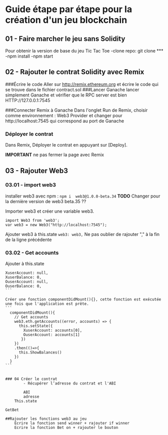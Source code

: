 # Guide étape par étape pour la création d'un jeu blockchain

## 01 - Faire marcher le jeu sans Solidity 
Pour obtenir la version de base du jeu Tic Tac Toe
-clone repo: git clone ***
-npm install
-npm start


## 02 - Rajouter le contrat Solidity avec Remix

###Écrire le code
Aller sur http://remix.ethereum.org et écrire le code qui se trouve dans le fichier contract.sol
###Lancer Ganache
lancer simplement Ganache et vérifier que le RPC server est bien HTTP://127.0.0.1:7545

###Connecter Remix à Ganache
Dans l'onglet Run de Remix, choisir comme environnement : Web3 Provider et changer pour http://localhost:7545 qui correspond au port de Ganache

### Déployer le contrat
Dans Remix, Déployer le contrat en appuyant sur [Deploy].

**IMPORTANT** ne pas fermer la page avec Remix

## 03 - Rajouter Web3

### 03.01 - import web3
installer web3 avec npm :
`npm i  web3@1.0.0-beta.34`
**TODO** Changer pour la dernière version de web3 beta.35 ??

Importer web3 et créer une variable web3.
```
import Web3 from 'web3';
var web3 = new Web3("http://localhost:7545");
```
Ajouter web3 à this.state
`web3: web3,`
Ne pas oublier de rajouter "," à la fin de la ligne précédente

### 03.02 - Get accounts
Ajouter à this.state 
````
XuserAccount: null,
XuserBalance: 0,
OuserAccount: null,
OuserBalance: 0,
```

Créer une fonction componentDidMount(){}, cette fonction est exécutée une fois que l'application est prête.
```
  componentDidMount(){
    // Get accounts
    web3.eth.getAccounts((error, accounts) => {
      this.setState({
        XuserAccount: accounts[0],
        OuserAccount: accounts[1] 
       })
    })
    .then(()=>{
      this.ShowBalances()
    })
  }
```


### 04 Créer le contrat 
		- Récupérer l’adresse du contrat et l'ABI

		ABI
		adresse 
	This.state

GetBet

##Rajouter les fonctions web3 au jeu 
	Ecrire la fonction send winner + rajouter if winner 
	Ecrire la fonction Bet on + rajouter le bouton 


